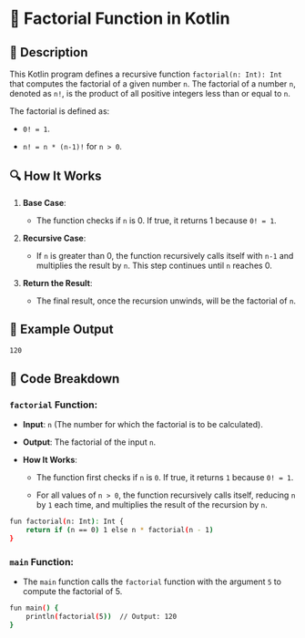 # 📌 Factorial Function in Kotlin
## 🚀 Description
This Kotlin program defines a recursive function `factorial(n: Int): Int` that computes the factorial of a given number `n`. The factorial of a number `n`, denoted as `n!`, is the product of all positive integers less than or equal to `n`.

The factorial is defined as:

- `0! = 1`.

- `n! = n * (n-1)!` for `n > 0`.

## 🔍 How It Works
1. **Base Case**:

     - The function checks if `n` is 0. If true, it returns 1 because `0! = 1`.

2. **Recursive Case**:

     - If `n` is greater than 0, the function recursively calls itself with `n-1` and multiplies the result by `n`. This step continues until `n` reaches 0.

3. **Return the Result**:

     - The final result, once the recursion unwinds, will be the factorial of `n`.

## 🎯 Example Output
```sh
120
```
## 📂 Code Breakdown
### `factorial` Function:
- **Input**: `n` (The number for which the factorial is to be calculated).

- **Output**: The factorial of the input `n`.

- **How It Works**:

     - The function first checks if `n` is `0`. If true, it returns `1` because `0! = 1`.

     - For all values of `n > 0`, the function recursively calls itself, reducing `n` by `1` each time, and multiplies the result of the recursion by `n`.

```sh
fun factorial(n: Int): Int {
    return if (n == 0) 1 else n * factorial(n - 1)
}
```
### `main` Function:
- The `main` function calls the `factorial` function with the argument `5` to compute the factorial of 5.
```sh
fun main() {
    println(factorial(5))  // Output: 120
}
```
